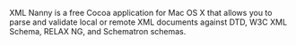 XML Nanny is a free Cocoa application for Mac OS X that allows you to parse and validate local or remote XML documents against DTD, W3C XML Schema, RELAX NG, and Schematron schemas.